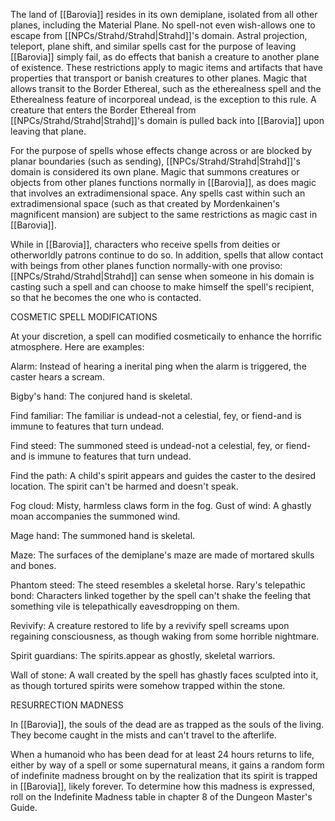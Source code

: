 The land of [[Barovia]] resides in its own demiplane, isolated from all other planes, including the Material Plane. No spell-not even wish-allows one to escape from [[NPCs/Strahd/Strahd|Strahd]]'s domain. Astral projection, teleport, plane shift, and similar spells cast for the purpose of leaving [[Barovia]] simply fail, as do effects that banish a creature to another plane of existence. These restrictions apply to magic items and artifacts that have properties that transport or banish creatures to other planes. Magic that allows transit to the Border Ethereal, such as the etherealness spell and the Etherealness feature of incorporeal undead, is the exception to this rule. A creature that enters the Border Ethereal from [[NPCs/Strahd/Strahd|Strahd]]'s domain is pulled back into [[Barovia]] upon leaving that plane.

For the purpose of spells whose effects change across or are blocked by planar boundaries (such as sending), [[NPCs/Strahd/Strahd|Strahd]]'s domain is considered its own plane. Magic that summons creatures or objects from other planes functions normally in [[Barovia]], as does magic that involves an extradimensional space. Any spells cast within such an extradimensional space (such as that created by Mordenkainen's magnificent mansion) are subject to the same restrictions as magic cast in [[Barovia]].

While in [[Barovia]], characters who receive spells from deities or otherworldly patrons continue to do so. In addition, spells that allow contact with beings from other planes function normally-with one proviso: [[NPCs/Strahd/Strahd|Strahd]] can sense when someone in his domain is casting such a spell and can choose to make himself the spell's recipient, so that he becomes the one who is contacted.

COSMETIC SPELL MODIFICATIONS

At your discretion, a spell can modified cosmeticaily to enhance the horrific atmosphere. Here are examples:

Alarm: Instead of hearing a inerital ping when the alarm is triggered, the caster hears a scream.

Bigby's hand: The conjured hand is skeletal.

Find familiar: The familiar is undead-not a celestial, fey, or fiend-and is immune to features that turn undead.

Find steed: The summoned steed is undead-not a celestial, fey, or fiend-and is immune to features that turn undead.

Find the path: A child's spirit appears and guides the caster to the desired location. The spirit can't be harmed and doesn't speak.

Fog cloud: Misty, harmless claws form in the fog. Gust of wind: A ghastly moan accompanies the summoned wind.

Mage hand: The summoned hand is skeletal.  

Maze: The surfaces of the demiplane's maze are made of mortared skulls and bones.

Phantom steed: The steed resembles a skeletal horse. Rary's telepathic bond: Characters linked together by the spell can't shake the feeling that something vile is telepathically eavesdropping on them.

Revivify: A creature restored to life by a revivify spell screams upon regaining consciousness, as though waking from some horrible nightmare.

Spirit guardians: The spirits.appear as ghostly, skeletal warriors.

Wall of stone: A wall created by the spell has ghastly faces sculpted into it, as though tortured spirits were somehow trapped within the stone.

RESURRECTION MADNESS

In [[Barovia]], the souls of the dead are as trapped as the souls of the living. They become caught in the mists and can't travel to the afterlife.

When a humanoid who has been dead for at least 24 hours returns to life, either by way of a spell or some supernatural means, it gains a random form of indefinite madness brought on by the realization that its spirit is trapped in [[Barovia]], likely forever. To determine how this madness is expressed, roll on the Indefinite Madness table in chapter 8 of the Dungeon Master's Guide.